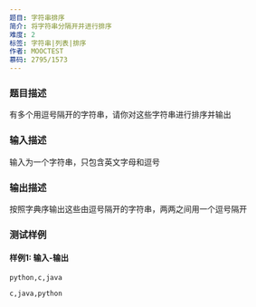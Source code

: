 ```yaml
---
题目: 字符串排序
简介: 将字符串分隔开并进行排序
难度: 2
标签: 字符串|列表|排序
作者: MOOCTEST
慕码: 2795/1573
---
```


### 题目描述

有多个用逗号隔开的字符串，请你对这些字符串进行排序并输出

### 输入描述

输入为一个字符串，只包含英文字母和逗号

### 输出描述

按照字典序输出这些由逗号隔开的字符串，两两之间用一个逗号隔开

### 测试样例

#### 样例1: 输入-输出

```
python,c,java
```

```
c,java,python
```
